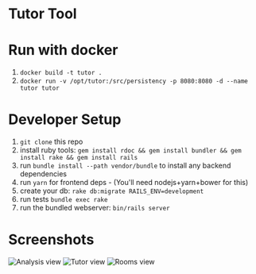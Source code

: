 Tutor Tool
==========


# Run with docker
1. `docker build -t tutor .`
2. `docker run -v /opt/tutor:/src/persistency -p 8080:8080 -d --name tutor tutor`

# Developer Setup
1. `git clone` this repo
2. install ruby tools: `gem install rdoc && gem install bundler && gem install rake && gem install rails`
3. run `bundle install --path vendor/bundle` to install any backend dependencies
4. run `yarn` for frontend deps - (You'll need nodejs+yarn+bower for this)
5. create your db: `rake db:migrate RAILS_ENV=development`
6. run tests `bundle exec rake`
6. run the bundled webserver: `bin/rails server`

# Screenshots
![Analysis view](https://raw.github.com/henrik-muehe/tutor/master/screenshots/analysis.png)
![Tutor view](https://raw.github.com/henrik-muehe/tutor/master/screenshots/tutor.png)
![Rooms view](https://raw.github.com/henrik-muehe/tutor/master/screenshots/rooms.png)
